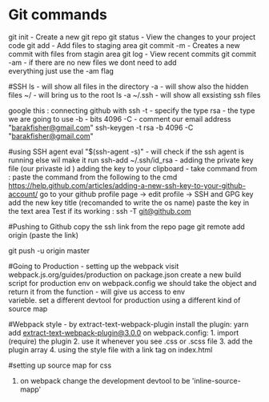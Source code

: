 # Git commands

git init - Create a new git repo
git status - View the changes to your project code
git add - Add files to staging area
git commit -m - Creates a new commit with files from stagin area
git log - View recent commits
git commit -am - if there are no new files we dont need to add  
    everything just use the -am flag

#SSH
ls - will show all files in the directory
-a - will show also the hidden files
~/ - will bring us to the root 
ls -a ~/.ssh - will show all exsisting ssh files

google this : connecting github with ssh 
-t - specify the type
rsa - the type we are going to use
-b - bits 4096
-C - comment our email address "barakfisher@gmail.com"
ssh-keygen -t rsa -b 4096 -C "barakfisher@gmail.com"

#using SSH agent
eval "$(ssh-agent -s)" - will check if the ssh agent is running else wil make it run
ssh-add ~/.ssh/id_rsa - adding the private key file (our privaste id )
adding the key to your clipboard - take command from :
    paste the command from the following to the cmd
    https://help.github.com/articles/adding-a-new-ssh-key-to-your-github-account/
    go to your github profile page -> edit profile -> SSH and GPG key
    add the new key title  (recomanded to write the os name)
    paste the key in the text area
Test if its working :
ssh -T git@github.com

#Pushing to Github
copy the ssh link from the repo page
git remote add origin (paste the link)
<!-- -u - will create the connection btween local and remotre (use once) -->
git push -u origin master

#Going to Production - setting up the webpack
visit webpack.js.org/guides/production
on package.json create a new build script for production env
on webpack.config we should take the object and return it from the function - will give us access to env    
    varieble.
set a different devtool for production using a different kind of source map

#Webpack style - by extract-text-webpack-plugin
install the plugin:
    yarn add extract-text-webpack-plugin@3.0.0
on webpack.config:
    1. import (require) the plugin
    2. use it whenever you see .css or .scss file
    3. add the plugin array
    4. using the style file with a link tag on index.html

#setting up source map for css
1. on webpack change the development devtool to be 'inline-source-mapp'
